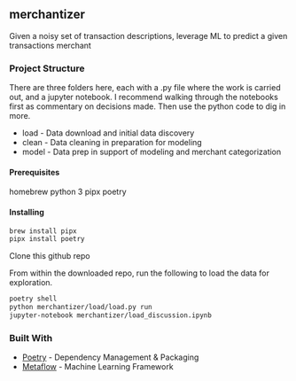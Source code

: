 ## merchantizer
Given a noisy set of transaction descriptions, leverage ML to predict a given transactions merchant

### Project Structure

There are three folders here, each with a .py file where the work is carried out, and a jupyter notebook. I recommend walking through the notebooks first as commentary on decisions made. Then use the python code to dig in more.

* load - Data download and initial data discovery
* clean - Data cleaning in preparation for modeling
* model - Data prep in support of modeling and merchant categorization

#### Prerequisites
homebrew
python 3
pipx
poetry

#### Installing
```zsh
brew install pipx
pipx install poetry
```

Clone this github repo

From within the downloaded repo, run the following to load the data for exploration.

```zsh
poetry shell
python merchantizer/load/load.py run
jupyter-notebook merchantizer/load_discussion.ipynb
```

### Built With
* [Poetry](https://python-poetry.org) - Dependency Management & Packaging
* [Metaflow](https://metaflow.org) - Machine Learning Framework
